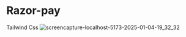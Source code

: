 # Razor-pay
Tailwind Css
![screencapture-localhost-5173-2025-01-04-19_32_32](https://github.com/user-attachments/assets/29efab6a-5167-4ed3-a5eb-f6f913ef980b)
